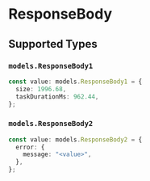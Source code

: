# ResponseBody


## Supported Types

### `models.ResponseBody1`

```typescript
const value: models.ResponseBody1 = {
  size: 1996.68,
  taskDurationMs: 962.44,
};
```

### `models.ResponseBody2`

```typescript
const value: models.ResponseBody2 = {
  error: {
    message: "<value>",
  },
};
```


